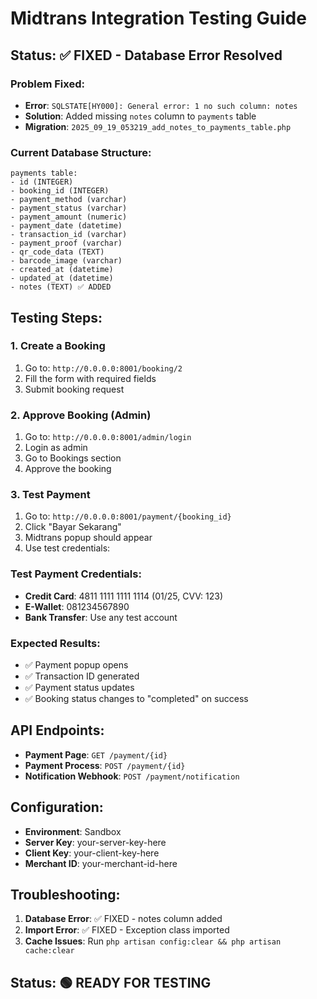 # Midtrans Integration Testing Guide

## Status: ✅ FIXED - Database Error Resolved

### Problem Fixed:
- **Error**: `SQLSTATE[HY000]: General error: 1 no such column: notes`
- **Solution**: Added missing `notes` column to `payments` table
- **Migration**: `2025_09_19_053219_add_notes_to_payments_table.php`

### Current Database Structure:
```
payments table:
- id (INTEGER)
- booking_id (INTEGER)
- payment_method (varchar)
- payment_status (varchar)
- payment_amount (numeric)
- payment_date (datetime)
- transaction_id (varchar)
- payment_proof (varchar)
- qr_code_data (TEXT)
- barcode_image (varchar)
- created_at (datetime)
- updated_at (datetime)
- notes (TEXT) ✅ ADDED
```

## Testing Steps:

### 1. Create a Booking
1. Go to: `http://0.0.0.0:8001/booking/2`
2. Fill the form with required fields
3. Submit booking request

### 2. Approve Booking (Admin)
1. Go to: `http://0.0.0.0:8001/admin/login`
2. Login as admin
3. Go to Bookings section
4. Approve the booking

### 3. Test Payment
1. Go to: `http://0.0.0.0:8001/payment/{booking_id}`
2. Click "Bayar Sekarang"
3. Midtrans popup should appear
4. Use test credentials:

### Test Payment Credentials:
- **Credit Card**: 4811 1111 1111 1114 (01/25, CVV: 123)
- **E-Wallet**: 081234567890
- **Bank Transfer**: Use any test account

### Expected Results:
- ✅ Payment popup opens
- ✅ Transaction ID generated
- ✅ Payment status updates
- ✅ Booking status changes to "completed" on success

## API Endpoints:
- **Payment Page**: `GET /payment/{id}`
- **Payment Process**: `POST /payment/{id}`
- **Notification Webhook**: `POST /payment/notification`

## Configuration:
- **Environment**: Sandbox
- **Server Key**: your-server-key-here
- **Client Key**: your-client-key-here
- **Merchant ID**: your-merchant-id-here

## Troubleshooting:
1. **Database Error**: ✅ FIXED - notes column added
2. **Import Error**: ✅ FIXED - Exception class imported
3. **Cache Issues**: Run `php artisan config:clear && php artisan cache:clear`

## Status: 🟢 READY FOR TESTING
